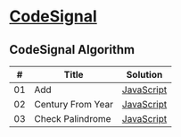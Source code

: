 # [CodeSignal](https://app.codesignal.com/arcade)

## CodeSignal Algorithm

| #   | Title             | Solution                                                                                              |
| --- | ----------------- | ----------------------------------------------------------------------------------------------------- |
| 01  | Add               | [JavaScript](https://github.com/facindito/codesignal-solutions/blob/master/Arcade/add.js)             |
| 02  | Century From Year | [JavaScript](https://github.com/facindito/codesignal-solutions/blob/master/Arcade/centuryFromYear.js) |
| 03  | Check Palindrome  | [JavaScript](https://github.com/facindito/codesignal-solutions/blob/master/Arcade/checkPalindrome.js) |
